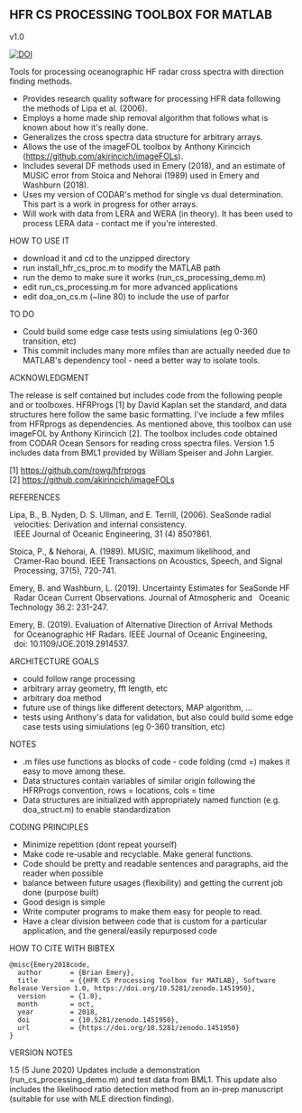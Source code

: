 ## HFR CS PROCESSING TOOLBOX FOR MATLAB ##

v1.0

[![DOI](https://zenodo.org/badge/84593561.svg)](https://zenodo.org/badge/latestdoi/84593561)

Tools for processing oceanographic HF radar cross spectra with direction
finding methods. 

- Provides research quality software for processing HFR data following the
  methods of Lipa et al. (2006).
- Employs a home made ship removal algorithm that follows what is known 
  about how it's really done. 
- Generalizes the cross spectra data structure for arbitrary arrays.
- Allows the use of the imageFOL toolbox by Anthony Kirincich 
  (https://github.com/akirincich/imageFOLs).
- Includes several DF methods used in Emery (2018), and an estimate of 
  MUSIC error from Stoica and Nehorai (1989) used in Emery and Washburn (2018).
- Uses my version of CODAR's method for single vs dual determination. This 
  part is a work in progress for other arrays. 
- Will work with data from LERA and WERA (in theory). It has been used to 
  process LERA data - contact me if you're interested.


HOW TO USE IT
- download it and cd to the unzipped directory
- run install_hfr_cs_proc.m to modify the MATLAB path
- run the demo to make sure it works (run_cs_processing_demo.m)
- edit run_cs_processing.m for more advanced applications 
- edit doa_on_cs.m (~line 80) to include the use of parfor 



TO DO
- Could build some edge case tests using simiulations (eg 0-360 
  transition, etc)
- This commit includes many more mfiles than are actually needed due to MATLAB's 
  dependency tool - need a better way to isolate tools. 


ACKNOWLEDGMENT

The release is self contained but includes code from the following people
and or toolboxes. HFRProgs [1] by David Kaplan set the standard, and data
structures here follow the same basic formatting. I've include a few mfiles
from HFRprogs as dependencies. As mentioned above, this toolbox can use 
imageFOL by Anthony Kirincich [2]. The toolbox includes code obtained
from CODAR Ocean Sensors for reading cross spectra files. Version 1.5 
includes data from BML1 provided by William Speiser and John Largier. 

[1] https://github.com/rowg/hfrprogs  
[2] https://github.com/akirincich/imageFOLs   


REFERENCES

Lipa, B., B. Nyden, D. S. Ullman, and E. Terrill, (2006). SeaSonde radial   
&nbsp;&nbsp;velocities: Derivation and internal consistency.  
&nbsp;&nbsp;IEEE Journal of Oceanic Engineering, 31 (4) 850?861.  

Stoica, P., & Nehorai, A. (1989). MUSIC, maximum likelihood, and  
&nbsp;&nbsp;Cramer-Rao bound. IEEE Transactions on Acoustics, Speech, and Signal     
&nbsp;&nbsp;Processing, 37(5), 720-741.  

Emery, B. and Washburn, L. (2019). Uncertainty Estimates for SeaSonde HF   
&nbsp;&nbsp;Radar Ocean Current Observations. Journal of Atmospheric and 
&nbsp;&nbsp;Oceanic Technology 36.2: 231-247.

Emery, B. (2019). Evaluation of Alternative Direction of Arrival Methods  
&nbsp;&nbsp;for Oceanographic HF Radars. IEEE Journal of Oceanic Engineering,   
&nbsp;&nbsp;doi: 10.1109/JOE.2019.2914537.  


ARCHITECTURE GOALS

- could follow range processing
- arbitrary array geometry, fft length, etc
- arbitrary doa method 
- future use of things like different detectors, MAP algorithm, ...
- tests using Anthony's data for validation, but also could build some
  edge case tests using simiulations (eg 0-360 transition, etc)


NOTES

- .m files use functions as blocks of code - code folding (cmd =) makes it easy to move among these.
- Data structures contain variables of similar origin following the HFRProgs
  convention, rows = locations, cols = time
- Data structures are initialized with appropriately named function 
  (e.g. doa_struct.m) to enable standardization



CODING PRINCIPLES

- Minimize repetition (dont repeat yourself)
- Make code re-usable and recyclable. Make general functions. 
- Code should be pretty and readable sentences and paragraphs, aid the reader when
  possible
- balance between future usages (flexibility) and getting the current job done (purpose built)
- Good design is simple
- Write computer programs to make them easy for people to read.
- Have  a clear division between code that is custom for a particular application, 
  and the general/easily repurposed code
  
  
HOW TO CITE WITH BIBTEX
  
```
@misc{Emery2018code,
  author       = {Brian Emery},
  title        = {{HFR CS Processing Toolbox for MATLAB}, Software Release Version 1.0, https://doi.org/10.5281/zenodo.1451950},
  version      = {1.0},
  month        = oct,
  year         = 2018,
  doi          = {10.5281/zenodo.1451950},
  url          = {https://doi.org/10.5281/zenodo.1451950}
}
```

VERSION NOTES

1.5 (5 June 2020)
Updates include a demonstration (run_cs_processing_demo.m) and test data from BML1. This update also includes the likelihood ratio 
detection method from an in-prep manuscript (suitable for use with MLE direction finding). 



